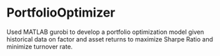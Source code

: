 # PortfolioOptimizer
Used MATLAB gurobi to develop a portfolio optimization model given historical data on factor and asset returns to maximize Sharpe Ratio and minimize turnover rate.

